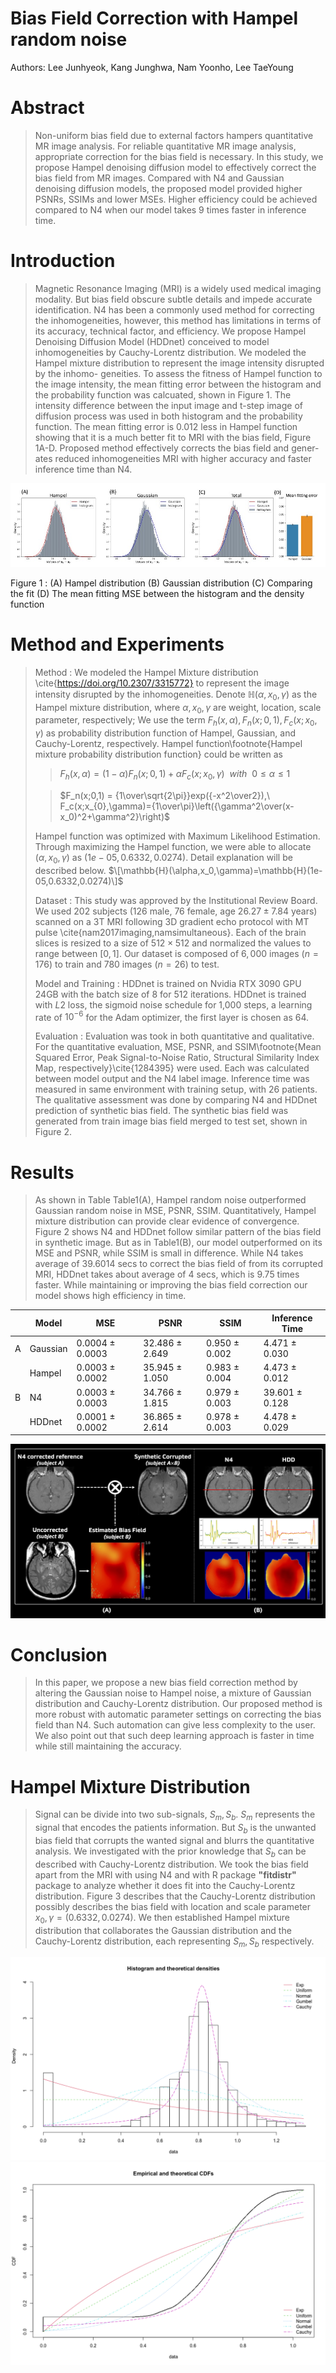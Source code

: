 Bias Field Correction with Hampel random noise
============
Authors: Lee Junhyeok, Kang Junghwa, Nam Yoonho, Lee TaeYoung



Abstract
============

> Non-uniform bias field due to external factors hampers quantitative MR image analysis. For reliable quantitative MR image analysis, appropriate correction for the bias field is necessary. In this study, we propose Hampel denoising diffusion model to effectively correct the bias field from MR images. Compared with N4 and Gaussian denoising diffusion models, the proposed model provided higher PSNRs, SSIMs and lower MSEs. Higher efficiency could be achieved compared to N4 when our model takes 9 times faster in inference time.


Introduction
============

> Magnetic Resonance Imaging (MRI) is a widely used medical imaging modality. But bias field obscure subtle details and impede accurate identification. N4 has been a commonly used method for correcting the inhomogeneities, however, this method has limitations in terms of its accuracy, technical factor, and efficiency. We propose Hampel Denoising Diffusion Model (HDDnet) conceived to model inhomogeneities by Cauchy-Lorentz distribution. We modeled the Hampel mixture distribution to represent the image intensity disrupted by the inhomo- geneities. To assess the fitness of Hampel function to the image intensity, the mean fitting error between the histogram and the probability function was calcuated, shown in Figure 1. The intensity difference between the input image and t-step image of diffusion process was used in both histogram and the probability function. The mean fitting error is 0.012 less in Hampel function showing that it is a much better fit to MRI with the bias field, Figure 1A-D. Proposed method effectively corrects the bias field and gener- ates reduced inhomogeneities MRI with higher accuracy and faster inference time than N4.
<p align="center">
  <img src = "https://github.com/junhyk-lee/Bias-Field-Correction/blob/main/HDD/Picture1.jpg" />
</p>
Figure 1 : (A) Hampel distribution (B) Gaussian distribution (C) Comparing the fit (D) The mean fitting MSE between the histogram and the density function


Method and Experiments
============

> Method :  We modeled the Hampel Mixture distribution \cite{https://doi.org/10.2307/3315772} to represent the image intensity disrupted by the inhomogeneities. Denote $\mathbb{H}(\alpha, x_{0}, \gamma$) as the Hampel mixture distribution, where $\alpha,x_{0},\gamma$ are weight, location, scale parameter, respectively; We use the term $F_h(x,\alpha), F_n(x;0,1), F_c(x; x_{0}, \gamma)$ as probability distribution function of Hampel, Gaussian, and Cauchy-Lorentz, respectively. Hampel function\footnote{Hampel mixture probability distribution function} could be written as
>
>> $F_h(x,\alpha)=(1-\alpha)F_n(x;0,1)+\alpha F_c(x;x_{0},\gamma)\ \ with\ \ 0\leq\alpha\leq1$
> 
>> $F_n(x;0,1) = {1\over\sqrt{2\pi}}exp({-x^2\over2}),\ F_c(x;x_{0},\gamma)={1\over\pi}\left({\gamma^2\over(x-x_0)^2+\gamma^2}\right)$
>
> Hampel function was optimized with Maximum Likelihood Estimation. Through maximizing the Hampel function, we were able to allocate $(\alpha,x_0,\gamma)$ as $(1e-05,0.6332,0.0274)$. Detail explanation will be described below. $\[\mathbb{H}(\alpha,x_0,\gamma)=\mathbb{H}(1e-05,0.6332,0.0274)\]$
>
> Dataset : This study was approved by the Institutional Review Board. We used $202$ subjects ($126$ male, $76$ female, age $26.27\pm7.84$ years) scanned on a 3T MRI following 3D gradient echo protocol with MT pulse \cite{nam2017imaging,namsimultaneous}. Each of the brain slices is resized to a size of $512\times512$ and normalized the values to range between $[0,1]$. Our dataset is composed of $6,000$ images ($n = 176$) to train and $780$ images ($n= 26$) to test.
>
> Model and Training : HDDnet is trained on Nvidia RTX 3090 GPU 24GB with the batch size of 8 for 512 iterations. HDDnet is trained with $L2$ loss, the sigmoid noise schedule for 1,000 steps, a learning rate of $10^{-6}$ for the Adam optimizer, the first layer is chosen as 64.
>
> Evaluation : Evaluation was took in both quantitative and qualitative. For the quantitative evaluation, MSE, PSNR, and SSIM\footnote{Mean Squared Error, Peak Signal-to-Noise Ratio, Structural Similarity Index Map, respectively}\cite{1284395} were used. Each was calculated between model output and the N4 label image. Inference time was measured in same environment with training setup, with 26 patients. The qualitative assessment was done by comparing N4 and HDDnet prediction of synthetic bias field. The synthetic bias field was generated from train image bias field merged to test set, shown in Figure 2.



Results
============
> As shown in Table Table1(A), Hampel random noise outperformed Gaussian random noise in MSE, PSNR, SSIM. Quantitatively, Hampel mixture distribution can provide clear evidence of convergence. Figure 2 shows N4 and HDDnet follow similar pattern of the bias field in synthetic image. But as in Table1(B), our model outperformed on its MSE and PSNR, while SSIM is small in difference. While N4 takes average of 39.6014 secs to correct the bias field of from its corrupted MRI, HDDnet takes about average of 4 secs, which is 9.75 times faster. While maintaining or improving the bias field correction our model shows high efficiency in time.

|   | Model    | MSE                 | PSNR              | SSIM             | Inference Time    |
|---|----------|---------------------|-------------------|------------------|-------------------|
| A | Gaussian | 0.0004 &pm; 0.0003  | 32.486 &pm; 2.649 | 0.950 &pm; 0.002 | 4.471 &pm; 0.030  |
|   | Hampel   | 0.0003 &pm; 0.0002  | 35.945 &pm; 1.050 | 0.983 &pm; 0.004 | 4.473 &pm; 0.012  |
| B | N4       | 0.0003 &pm; 0.0003  | 34.766 &pm; 1.815 | 0.979 &pm; 0.003 | 39.601 &pm; 0.128 |
|   | HDDnet   | 0.0001 &pm; 0.0002  | 36.865 &pm; 2.614 | 0.978 &pm; 0.003 | 4.478 &pm; 0.029  |

<p align="center">
  <img src = "https://github.com/junhyk-lee/Bias-Field-Correction/blob/main/HDD/fig_2.png" />
</p>


Conclusion
============

> In this paper, we propose a new bias field correction method by altering the Gaussian noise to Hampel noise, a mixture of Gaussian distribution and Cauchy-Lorentz distribution. Our proposed method is more robust with automatic parameter settings on correcting the bias field than N4. Such automation can give less complexity to the user. We also point out that such deep learning approach is faster in time while still maintaining the accuracy.



Hampel Mixture Distribution
============

> Signal can be divide into two sub-signals, $S_{m}, S_{b}$.  $S_{m}$ represents the signal that encodes the patients information. But $S_{b}$ is the unwanted bias field that corrupts the wanted signal and blurrs the quantitative analysis. We investigated with the prior knowledge that $S_{b}$ can be described with Cauchy-Lorentz distribution. We took the bias field apart from the MRI with using N4 and with R package **"fitdistr"** package to analyze whether it does fit into the Cauchy-Lorentz distribution. Figure 3 describes that the Cauchy-Lorentz distribution possibly describes the bias field with location and scale parameter $x_{0}, \gamma = (0.6332, 0.0274)$. We then established Hampel mixture distribution that collaborates the Gaussian distribution and the Cauchy-Lorentz distribution, each representing $S_{m}, S_{b}$ respectively.
<p align="center">
  <img src = "https://github.com/junhyk-lee/Bias-Field-Correction/blob/main/HDD/hdd_cdf.png" />
  <img src = "https://github.com/junhyk-lee/Bias-Field-Correction/blob/main/HDD/hdd_cdf2.png" />
</p>

> 





